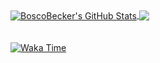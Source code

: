 <!--
**BoscoBecker/BoscoBecker** is a ✨ _special_ ✨ repository because its `README.md` (this file) appears on your GitHub profile.

Here are some ideas to get you started:

- 🔭 I’m currently working on ...
- 🌱 I’m currently learning ...
- 👯 I’m looking to collaborate on ...
- 🤔 I’m looking for help with ...
- 💬 Ask me about ...
- 📫 How to reach me: ...
- 😄 Pronouns: ...
- ⚡ Fun fact: ...
--> 

<a href="#">
  <img align="center" src="https://github-readme-stats.vercel.app/api?username=boscobecker&show_icons=true&line_height=33&count_private=true&theme=dark" alt="BoscoBecker's GitHub Stats" />
</a>

<a href="#">
  <img align="center" src="https://github-readme-stats.vercel.app/api/top-langs/?username=boscobecker&&hide=cmake&langs_count=7&line_height=35&theme=dark" />
</a>
<br><br><br>
<a href="#">
  <img align="center" src="https://wakatime.com/badge/user/012e756d-661e-4e3c-b067-82394bc2f180.svg" alt="Waka Time" />
</a>
